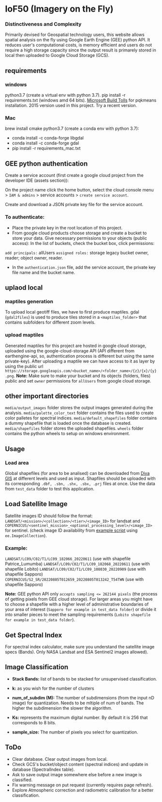 # IoF50 (Imagery on the Fly)
### Distinctiveness and Complexity
Primarily devised for Geospatial technology users, this website allows spatial analysis on the fly using Google Earth Engine (GEE) python API. It reduces user's computational costs, is memory efficient and users do not require a high storage capacity since the output result is primarely stored in local then uploaded to Google Cloud Storage (GCS).

## requirements
### windows
python3.7 (create a virtual env with python 3.7).
pip install -r requirements.txt (windows amd 64 bits).
[Microsoft Build Tolls](https://www.microsoft.com/en-us/download/details.aspx?id=48159) for pqkmeans installation. 2015 version used in this project. Try a recent version.
### Mac
brew install cmake
python3.7 (create a conda env with python 3.7):
- conda install -c conda-forge libgdal
- conda install -c conda-forge gdal
- pip install -r requirements_mac.txt

## GEE python authentication

Create a service account (first create a google cloud project from the developer IDE (assets section)):

On the project name click the home button, select the cloud console menu > `IAM & admins` > service accounts > `create service account`.

Create and download a JSON private key file for the service account.

### To authenticate:
- Place the private key in the root location of this project.
- From google cloud products choose storage and create a bucket to store your data. Give necessary permissions to your objects (public access): In the list of buckets, check the bucket box, click permissions:

`add principals:` allUsers
`assigned roles:` storage legacy bucket owner, reader; object owner, reader.

- In the `authentication.json` file, add the service account, the private key file name and the bucket name.

## uplaod local 
### maptiles generation
To upload local geotiff files, we have to first produce maptiles.
gdal (`gdal2files`) is used to produce tiles stored in a `<maptiles_folder>` that contains subfolders for different zoom levels.

### upload maptiles
Generated maptiles for this project are hosted in google cloud storage, uploaded using the google-cloud-storage API (API different from earthengine-api, so, authentication process is different but using the same private-key). After uploading a maptile we can have access to it as layer by using the public url `https://storage.googleapis.com/<bucket_name>/<folder_name>/{z}/{x}/{y}.png`. 
**Note:** Make sure to make your bucket and its objects (folders, files) public and set `owner` permissions for `allUsers` from google cloud storage.

## other important directories
`media/output_images` folder stores the output images generated during the analysis.
`media/palette_color_text` folder contains the files used to create color palletes for spectral indices.
`media/default_shapefiles` folder contains a dummy shapefile that is loaded once the database is created.
`media/shapefiles` folder stores the uploaded shapefiles.
`wheels` folder contains the python wheels to setup on windows environment.

## Usage
### Load area
Global shapefiles (for area to be analised) can be downloaded from [Diva GIS](https://www.diva-gis.org/Data) at different levels and used as input.
Shapfiles should be uploaded with its corresponding `.dbf, .sbn, .shx, .sbx, .prj` files at once. Use the data from `test_data` folder to test this application.

## Load Satellite Image
Satellite images ID should follow the format: `LANDSAT/<mission>/<collection>/<tier>/<image_ID>` for landsat and `COPERNICUS/<sentinel_mission>_<optional_processing_level>/<image_ID>` for sentinel. (check image ID availability from [example script](https://code.earthengine.google.com/848200c362694900b6027b30b0e99677) using `ee.ImageCollection`).

### Example:
`LANDSAT/LC09/C02/T1/LC09_182066_20220611` (use with shapefile Patrice_Lumumba)
`LANDSAT/LC09/C02/T1/LC09_182068_20220611` (use with shapefile Lobito)
`LANDSAT/LC09/C02/T1/LC09_108030_20220909` (use with shapefile Sapporo)
`COPERNICUS/S2_SR/20220805T012659_20220805T013242_T54TWN` (use with shapefile Sapporo)

**Note:** GEE python API only `accepts sampling <= 262144 pixels` (the process of getting pixels from GEE cloud storage). For larger areas you might have to choose a shapefile with a higher level of administrative boundaries of your area of interest (`Sapporo for example in test_data folder`) or divide it into smaller pieces to meet the sampling requirements (`Lobito shapefile for example in test_data folder`).

## Get Spectral Index
For spectral index calculator, make sure you understand the satellite image specs (Bands). Only NASA Landsat and ESA Sentinel2 images allowed).

## Image Classification

- **Stack Bands:** list of bands to be stacked for unsupervised classification.

- **k:** as you wish for the number of clusters

- **num_of_subdim (M):**  The  number of subdimensions (from the input nD image) for quantization. Needs to be mltiple of num of bands. The higher the subdimension the slower the algorithm.

- **Ks:**  represents the maximum digital number. By default it is 256 that corresponds to 8 bits.

- **sample_size:** The number of pixels you select for quantization.

## ToDo
- Clear database. Clear output images from local.
- Check GCS's bucket/object content (spectral indices) and update in database (SpectralIndex table).
- Ask to save output image somewhere else before a new image is classified.
- Fix warning message on put request (currently requires page refresh).
- Explore Atmospheric correction and radiometric calibration for a better classification.
